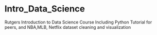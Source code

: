 # Intro_Data_Science
Rutgers Introduction to Data Science Course
Including Python Tutorial for peers, and NBA,MLB, Netflix dataset cleaning and visualization
